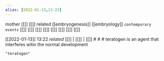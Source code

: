 ```yaml
---
alias: [2022-01-13,13:22]
---
```

 mother [[]] [[]]
 related [[embryogenesis]] [[embryology]]
 `contemporary events` [[]] [[]] [[]] [[]] [[]] [[]] [[]] [[]]

[[2022-01-13]] 13:22 _related_ [[]] | [[]] | [[]] # # #
teratogen is an agent that interferes witin the normal development
```query
"teratogen"
```